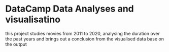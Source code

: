 # DataCamp Data Analyses and visualisatino
this project studies movies from 2011 to 2020, analysing the duration over  
the past years and brings out a conclusion from the visualised data base on the output